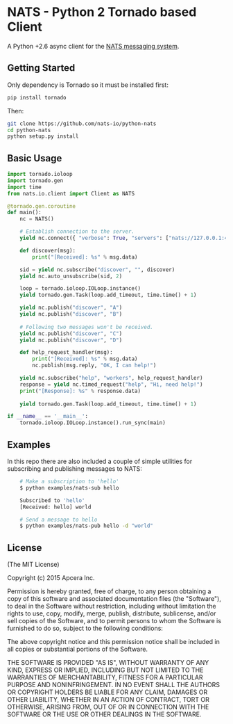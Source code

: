 # NATS - Python 2 Tornado based Client

A Python +2.6 async client for the [NATS messaging system](https://nats.io).

## Getting Started

Only dependency is Tornado so it must be installed first:

```bash
pip install tornado
```

Then:

```bash
git clone https://github.com/nats-io/python-nats
cd python-nats
python setup.py install
```

## Basic Usage

```python
import tornado.ioloop
import tornado.gen
import time
from nats.io.client import Client as NATS

@tornado.gen.coroutine
def main():
    nc = NATS()

    # Establish connection to the server.
    yield nc.connect({ "verbose": True, "servers": ["nats://127.0.0.1:4225"] })

    def discover(msg):
        print("[Received]: %s" % msg.data)

    sid = yield nc.subscribe("discover", "", discover)
    yield nc.auto_unsubscribe(sid, 2)

    loop = tornado.ioloop.IOLoop.instance()
    yield tornado.gen.Task(loop.add_timeout, time.time() + 1)

    yield nc.publish("discover", "A")
    yield nc.publish("discover", "B")
    
    # Following two messages won't be received.
    yield nc.publish("discover", "C")
    yield nc.publish("discover", "D")

    def help_request_handler(msg):
        print("[Received]: %s" % msg.data)
        nc.publish(msg.reply, "OK, I can help!")

    yield nc.subscribe("help", "workers", help_request_handler)
    response = yield nc.timed_request("help", "Hi, need help!")
    print("[Response]: %s" % response.data)
    
    yield tornado.gen.Task(loop.add_timeout, time.time() + 1)

if __name__ == '__main__':
    tornado.ioloop.IOLoop.instance().run_sync(main)
```

## Examples

In this repo there are also included a couple of simple utilities
for subscribing and publishing messages to NATS:

```sh
    # Make a subscription to 'hello'
    $ python examples/nats-sub hello

    Subscribed to 'hello'
    [Received: hello] world

    # Send a message to hello
    $ python examples/nats-pub hello -d "world"
```

## License

(The MIT License)

Copyright (c) 2015 Apcera Inc.<br/>

Permission is hereby granted, free of charge, to any person obtaining a copy
of this software and associated documentation files (the "Software"), to
deal in the Software without restriction, including without limitation the
rights to use, copy, modify, merge, publish, distribute, sublicense, and/or
sell copies of the Software, and to permit persons to whom the Software is
furnished to do so, subject to the following conditions:

The above copyright notice and this permission notice shall be included in
all copies or substantial portions of the Software.

THE SOFTWARE IS PROVIDED "AS IS", WITHOUT WARRANTY OF ANY KIND, EXPRESS OR
IMPLIED, INCLUDING BUT NOT LIMITED TO THE WARRANTIES OF MERCHANTABILITY,
FITNESS FOR A PARTICULAR PURPOSE AND NONINFRINGEMENT. IN NO EVENT SHALL THE
AUTHORS OR COPYRIGHT HOLDERS BE LIABLE FOR ANY CLAIM, DAMAGES OR OTHER
LIABILITY, WHETHER IN AN ACTION OF CONTRACT, TORT OR OTHERWISE, ARISING
FROM, OUT OF OR IN CONNECTION WITH THE SOFTWARE OR THE USE OR OTHER DEALINGS
IN THE SOFTWARE.
